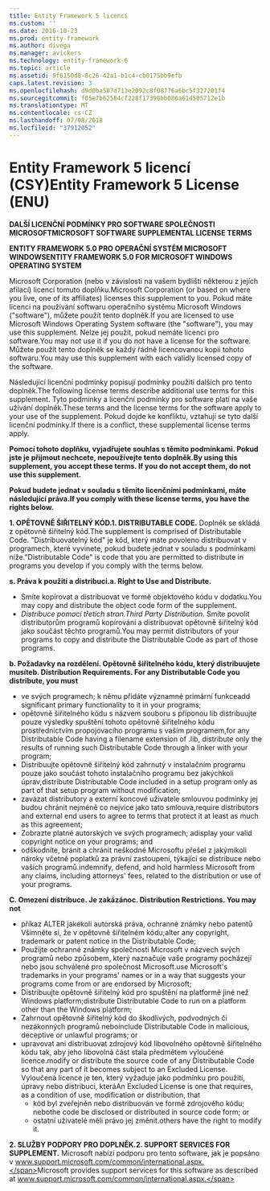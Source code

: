 ```yaml
---
title: Entity Framework 5 licencí
ms.custom: ''
ms.date: 2016-10-23
ms.prod: entity-framework
ms.author: divega
ms.manager: avickers
ms.technology: entity-framework-6
ms.topic: article
ms.assetid: 9f6150d8-8c26-42a1-b1c4-cb0175bb9efb
caps.latest.revision: 3
ms.openlocfilehash: d9d0ba507d713e2092c8f08776a6bc5f327201f4
ms.sourcegitcommit: f05e7b62584cf228f17390bb086a61d505712e1b
ms.translationtype: MT
ms.contentlocale: cs-CZ
ms.lasthandoff: 07/08/2018
ms.locfileid: "37912052"
---
```

# <a name="entity-framework-5-license-enu"></a><span data-ttu-id="a7894-102">Entity Framework 5 licencí (CSY)</span><span class="sxs-lookup"><span data-stu-id="a7894-102">Entity Framework 5 License (ENU)</span></span>
<span data-ttu-id="a7894-103">**DALŠÍ LICENČNÍ PODMÍNKY PRO SOFTWARE SPOLEČNOSTI MICROSOFT**</span><span class="sxs-lookup"><span data-stu-id="a7894-103">**MICROSOFT SOFTWARE SUPPLEMENTAL LICENSE TERMS**</span></span>

<span data-ttu-id="a7894-104">**ENTITY FRAMEWORK 5.0 PRO OPERAČNÍ SYSTÉM MICROSOFT WINDOWS**</span><span class="sxs-lookup"><span data-stu-id="a7894-104">**ENTITY FRAMEWORK 5.0 FOR MICROSOFT WINDOWS OPERATING SYSTEM**</span></span>

<span data-ttu-id="a7894-105">Microsoft Corporation (nebo v závislosti na vašem bydlišti některou z jejích afilací) licencí tomuto doplňku.</span><span class="sxs-lookup"><span data-stu-id="a7894-105">Microsoft Corporation (or based on where you live, one of its affiliates) licenses this supplement to you.</span></span> <span data-ttu-id="a7894-106">Pokud máte licenci na používání softwaru operačního systému Microsoft Windows ("software"), můžete použít tento doplněk.</span><span class="sxs-lookup"><span data-stu-id="a7894-106">If you are licensed to use Microsoft Windows Operating System software (the "software"), you may use this supplement.</span></span> <span data-ttu-id="a7894-107">Nelze jej použít, pokud nemáte licenci pro software.</span><span class="sxs-lookup"><span data-stu-id="a7894-107">You may not use it if you do not have a license for the software.</span></span> <span data-ttu-id="a7894-108">Můžete použít tento doplněk se každý řádně licencovanou kopii tohoto softwaru.</span><span class="sxs-lookup"><span data-stu-id="a7894-108">You may use this supplement with each validly licensed copy of the software.</span></span>

<span data-ttu-id="a7894-109">Následující licenční podmínky popisují podmínky použití dalších pro tento doplněk.</span><span class="sxs-lookup"><span data-stu-id="a7894-109">The following license terms describe additional use terms for this supplement.</span></span> <span data-ttu-id="a7894-110">Tyto podmínky a licenční podmínky pro software platí na vaše užívání doplněk.</span><span class="sxs-lookup"><span data-stu-id="a7894-110">These terms and the license terms for the software apply to your use of the supplement.</span></span> <span data-ttu-id="a7894-111">Pokud dojde ke konfliktu, vztahují se tyto další licenční podmínky.</span><span class="sxs-lookup"><span data-stu-id="a7894-111">If there is a conflict, these supplemental license terms apply.</span></span>

<span data-ttu-id="a7894-112">**Pomocí tohoto doplňku, vyjadřujete souhlas s těmito podmínkami. Pokud jste je přijmout nechcete, nepoužívejte tento doplněk.**</span><span class="sxs-lookup"><span data-stu-id="a7894-112">**By using this supplement, you accept these terms. If you do not accept them, do not use this supplement.**</span></span>

<span data-ttu-id="a7894-113">**Pokud budete jednat v souladu s těmito licenčními podmínkami, máte následující práva.**</span><span class="sxs-lookup"><span data-stu-id="a7894-113">**If you comply with these license terms, you have the rights below.**</span></span>

<span data-ttu-id="a7894-114">**1. OPĚTOVNĚ ŠIŘITELNÝ KÓD.**</span><span class="sxs-lookup"><span data-stu-id="a7894-114">**1. DISTRIBUTABLE CODE.**</span></span> <span data-ttu-id="a7894-115">Doplněk se skládá z opětovně šiřitelný kód.</span><span class="sxs-lookup"><span data-stu-id="a7894-115">The supplement is comprised of Distributable Code.</span></span> <span data-ttu-id="a7894-116">"Distribuovatelný kód" je kód, který máte povoleno distribuovat v programech, které vyvinete, pokud budete jednat v souladu s podmínkami níže.</span><span class="sxs-lookup"><span data-stu-id="a7894-116">"Distributable Code" is code that you are permitted to distribute in programs you develop if you comply with the terms below.</span></span>

<span data-ttu-id="a7894-117">**s. Práva k použití a distribuci.**</span><span class="sxs-lookup"><span data-stu-id="a7894-117">**a. Right to Use and Distribute.**</span></span>

-   <span data-ttu-id="a7894-118">Smíte kopírovat a distribuovat ve formě objektového kódu v dodatku.</span><span class="sxs-lookup"><span data-stu-id="a7894-118">You may copy and distribute the object code form of the supplement.</span></span>
-   <span data-ttu-id="a7894-119">*Distribuce pomocí třetích stran.*</span><span class="sxs-lookup"><span data-stu-id="a7894-119">*Third Party Distribution.*</span></span> <span data-ttu-id="a7894-120">Smíte povolit distributorům programů kopírování a distribuovat opětovně šiřitelný kód jako součást těchto programů.</span><span class="sxs-lookup"><span data-stu-id="a7894-120">You may permit distributors of your programs to copy and distribute the Distributable Code as part of those programs.</span></span>

<span data-ttu-id="a7894-121">**b. Požadavky na rozdělení. Opětovně šiřitelného kódu, který distribuujete musíte**</span><span class="sxs-lookup"><span data-stu-id="a7894-121">**b. Distribution Requirements. For any Distributable Code you distribute, you must**</span></span>

-   <span data-ttu-id="a7894-122">ve svých programech; k němu přidáte významné primární funkce</span><span class="sxs-lookup"><span data-stu-id="a7894-122">add significant primary functionality to it in your programs;</span></span>
-   <span data-ttu-id="a7894-123">opětovně šiřitelného kódu s názvem souboru s příponou lib distribuujte pouze výsledky spuštění tohoto opětovně šiřitelného kódu prostřednictvím propojovacího programu s vaším programem,</span><span class="sxs-lookup"><span data-stu-id="a7894-123">for any Distributable Code having a filename extension of .lib, distribute only the results of running such Distributable Code through a linker with your program;</span></span>
-   <span data-ttu-id="a7894-124">Distribuujte opětovně šiřitelný kód zahrnutý v instalačním programu pouze jako součást tohoto instalačního programu bez jakýchkoli úprav,</span><span class="sxs-lookup"><span data-stu-id="a7894-124">distribute Distributable Code included in a setup program only as part of that setup program without modification;</span></span>
-   <span data-ttu-id="a7894-125">zavázat distributory a externí koncové uživatele smlouvou podmínky jej budou chránit nejméně co nejvíce jako tato smlouva,</span><span class="sxs-lookup"><span data-stu-id="a7894-125">require distributors and external end users to agree to terms that protect it at least as much as this agreement;</span></span>
-   <span data-ttu-id="a7894-126">Zobrazte platné autorských ve svých programech; a</span><span class="sxs-lookup"><span data-stu-id="a7894-126">display your valid copyright notice on your programs; and</span></span>
-   <span data-ttu-id="a7894-127">odškodníte, bránit a chránit neškodné Microsoftu přešel z jakýmikoli nároky včetně poplatků za právní zastoupení, týkající se distribuce nebo vašich programů.</span><span class="sxs-lookup"><span data-stu-id="a7894-127">indemnify, defend, and hold harmless Microsoft from any claims, including attorneys' fees, related to the distribution or use of your programs.</span></span>

<span data-ttu-id="a7894-128">**C. Omezení distribuce. Je zakázáno**</span><span class="sxs-lookup"><span data-stu-id="a7894-128">**c. Distribution Restrictions. You may not**</span></span>

-   <span data-ttu-id="a7894-129">příkaz ALTER jakékoli autorská práva, ochranné známky nebo patentů Všimněte si, že v opětovně šiřitelném kódu;</span><span class="sxs-lookup"><span data-stu-id="a7894-129">alter any copyright, trademark or patent notice in the Distributable Code;</span></span>
-   <span data-ttu-id="a7894-130">Použijte ochranné známky společnosti Microsoft v názvech svých programů nebo způsobem, který naznačuje vaše programy pocházejí nebo jsou schválené pro společnost Microsoft.</span><span class="sxs-lookup"><span data-stu-id="a7894-130">use Microsoft's trademarks in your programs' names or in a way that suggests your programs come from or are endorsed by Microsoft;</span></span>
-   <span data-ttu-id="a7894-131">Distribuujte opětovně šiřitelný kód pro spuštění na platformě jiné než Windows platform;</span><span class="sxs-lookup"><span data-stu-id="a7894-131">distribute Distributable Code to run on a platform other than the Windows platform;</span></span>
-   <span data-ttu-id="a7894-132">Zahrnout opětovně šiřitelný kód do škodlivých, podvodných či nezákonných programů nebo</span><span class="sxs-lookup"><span data-stu-id="a7894-132">include Distributable Code in malicious, deceptive or unlawful programs; or</span></span>
-   <span data-ttu-id="a7894-133">upravovat ani distribuovat zdrojový kód libovolného opětovně šiřitelného kódu tak, aby jeho libovolná část stala předmětem vyloučené licence.</span><span class="sxs-lookup"><span data-stu-id="a7894-133">modify or distribute the source code of any Distributable Code so that any part of it becomes subject to an Excluded License.</span></span> <span data-ttu-id="a7894-134">Vyloučená licence je ten, který vyžaduje jako podmínku pro použití, úpravy nebo distribuci, která</span><span class="sxs-lookup"><span data-stu-id="a7894-134">An Excluded License is one that requires, as a condition of use, modification or distribution, that</span></span>
    -   <span data-ttu-id="a7894-135">kód byl zveřejněn nebo distribuován ve formě zdrojového kódu; nebo</span><span class="sxs-lookup"><span data-stu-id="a7894-135">the code be disclosed or distributed in source code form; or</span></span>
    -   <span data-ttu-id="a7894-136">ostatní uživatelé měli právo jej změnit.</span><span class="sxs-lookup"><span data-stu-id="a7894-136">others have the right to modify it.</span></span>

<span data-ttu-id="a7894-137">**2. SLUŽBY PODPORY PRO DOPLNĚK.**</span><span class="sxs-lookup"><span data-stu-id="a7894-137">**2. SUPPORT SERVICES FOR SUPPLEMENT.**</span></span> <span data-ttu-id="a7894-138">Microsoft nabízí podporu pro tento software, jak je popsáno v www.support.microsoft.com/common/international.aspx.</span><span class="sxs-lookup"><span data-stu-id="a7894-138">Microsoft provides support services for this software as described at www.support.microsoft.com/common/international.aspx.</span></span>
